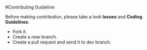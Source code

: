 #Contributing Guideline

Before making contribution, please take a look **Issues** and **Coding Guidelines**.

* Fork it.
* Create a new branch.
* Create a pull request and send it to dev branch.